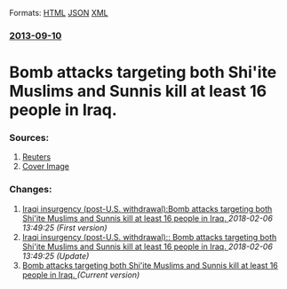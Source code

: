 
Formats: [HTML](/news/2013/09/10/bomb-attacks-targeting-both-shi-ite-muslims-and-sunnis-kill-at-least-16-people-in-iraq.html)  [JSON](/news/2013/09/10/bomb-attacks-targeting-both-shi-ite-muslims-and-sunnis-kill-at-least-16-people-in-iraq.json)  [XML](/news/2013/09/10/bomb-attacks-targeting-both-shi-ite-muslims-and-sunnis-kill-at-least-16-people-in-iraq.xml)  

### [2013-09-10](/news/2013/09/10/index.md)

##### 
# Bomb attacks targeting both Shi'ite Muslims and Sunnis kill at least 16 people in Iraq. 




### Sources:

1. [Reuters](https://www.reuters.com/article/2013/09/10/us-iraq-violence-idUSBRE9890UE20130910)
1. [Cover Image](https://s1.reutersmedia.net/resources/r/?m=02&d=20130910&t=2&i=791740399&w=&fh=545px&fw=&ll=&pl=&sq=&r=CBRE9891FJP00)

### Changes:

1. [Iraqi insurgency (post-U.S. withdrawal):Bomb attacks targeting both Shi'ite Muslims and Sunnis kill at least 16 people in Iraq. ](/news/2013/09/10/iraqi-insurgency-post-u-s-withdrawal-pbomb-attacks-targeting-both-shi-ite-muslims-and-sunnis-kill-at-least-16-people-in-iraq.md) _2018-02-06 13:49:25 (First version)_
2. [Iraqi insurgency (post-U.S. withdrawal):: Bomb attacks targeting both Shi'ite Muslims and Sunnis kill at least 16 people in Iraq. ](/news/2013/09/10/iraqi-insurgency-post-u-s-withdrawal-bomb-attacks-targeting-both-shi-ite-muslims-and-sunnis-kill-at-least-16-people-in-iraq.md) _2018-02-06 13:49:25 (Update)_
2. [Bomb attacks targeting both Shi'ite Muslims and Sunnis kill at least 16 people in Iraq. ](/news/2013/09/10/bomb-attacks-targeting-both-shi-ite-muslims-and-sunnis-kill-at-least-16-people-in-iraq.md) _(Current version)_
